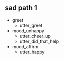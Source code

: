## sad path 1              
* greet
  - utter_greet            
* mood_unhappy
  - utter_cheer_up
  - utter_did_that_help
* mood_affirm
  - utter_happy